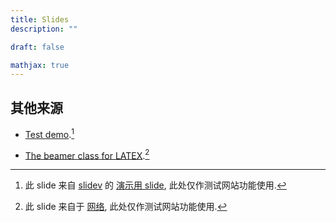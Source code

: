 ```yaml
---
title: Slides
description: ""

draft: false

mathjax: true
---
```


## 其他来源

- [Test demo](https://wvw-voids.github.io/slides/test-demo).[^fork]

[^fork]: 此 slide 来自 [slidev](https://sli.dev) 的 [演示用 slide](https://sli.dev/demo/starter/), 此处仅作测试网站功能使用.

- [The beamer class for LATEX](https://wvw-voids.github.io/slides/The-beamer-class-for-LATEX).[^The-beamer-class-for-LATEX]

[^The-beamer-class-for-LATEX]: 此 slide 来自于 [网络](https://warwick.ac.uk/fac/sci/physics/research/cfsa/people/pastmembers/wuensch/workshoplatex/beamertutorialkwuensch.pdf), 此处仅作测试网站功能使用.

<!-- ## My Slides -->